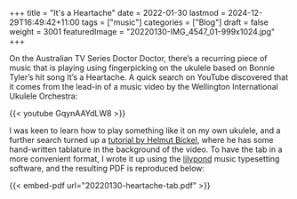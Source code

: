 +++
title = "It's a Heartache"
date = 2022-01-30
lastmod = 2024-12-29T16:49:42+11:00
tags = ["music"]
categories = ["Blog"]
draft = false
weight = 3001
featuredImage = "20220130-IMG_4547_01-999x1024.jpg"
+++

On the Australian TV Series Doctor Doctor, there’s a recurring piece of music that is playing using fingerpicking on the ukulele based on Bonnie Tyler’s hit song It’s a Heartache. A quick search on YouTube discovered that it comes from the lead-in of a music video by the Wellington International Ukulele Orchestra:

{{< youtube GqynAAYdLW8 >}}

I was keen to learn how to play something like it on my own ukulele, and a further search turned up a [tutorial by Helmut Bickel](https://youtu.be/pCswBsuddrc), where he has some hand-written tablature in the background of the video. To have the tab in a more convenient format, I wrote it up using the [lilypond](http://lilypond.org/) music typesetting software, and the resulting PDF is reproduced below:

{{< embed-pdf url="20220130-heartache-tab.pdf" >}}
